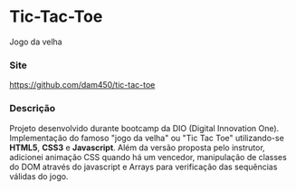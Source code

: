 # Tic-Tac-Toe

Jogo da velha

### Site

https://github.com/dam450/tic-tac-toe

### Descrição

Projeto desenvolvido durante bootcamp da DIO (Digital Innovation One).
Implementação do famoso "jogo da velha" ou "Tic Tac Toe" utilizando-se **HTML5**, **CSS3** e **Javascript**. Além da versão proposta pelo instrutor, adicionei animação CSS quando há um vencedor, manipulação de classes do DOM através do javascript e Arrays para verificação das sequências válidas do jogo.

